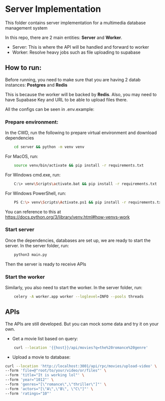 # Server Implementation

This folder contains server implementation for a multimedia database management system

In this repo, there are 2 main entities: **Server** and **Worker**.

- Server: This is where the API will be handled and forward to worker
- Worker: Resolve heavy jobs such as file uploading to supabase

## How to run:

Before running, you need to make sure that you are having 2 datab instances: **Postgres** and **Redis**

This is because the worker will be backed by **Redis**.
Also, you may need to have Supabase Key and URL to be able to upload files there.

All the configs can be seen in .env.example:

### Prepare environment:
In the CWD, run the following to prepare virtual environment and download dependencies
```bash
    cd server && python -m venv venv
```

For MacOS, run:
```bash
    source venv/bin/activate && pip install -r requirements.txt
```

For Windows cmd.exe, run:
```bash
    C:\> venv\Scripts\activate.bat && pip install -r requirements.txt
```

For Windows PowerShell, run:
```bash
    PS C:\> venv\Scripts\Activate.ps1 && pip install -r requirements.txt
```

You can reference to this at https://docs.python.org/3/library/venv.html#how-venvs-work

### Start server

Once the dependencies, databases are set up, we are ready to start the server. In the server folder, run:

```bash
    python3 main.py
```

Then the server is ready to receive APIs

### Start the worker
Similarly, you also need to start the worker. In the server folder, run:
```bash
    celery -A worker.app worker --loglevel=INFO --pools threads
```
## APIs

The APIs are still developed. But you can mock some data and try it on your own.

* Get a movie list based on query:
```bash
    curl --location '{{host}}/api/movies?q=the%20romance%20genre'
```

* Upload a movie to database:
```bash
curl --location 'http://localhost:3001/api/rpc/movies/upload-video' \
--form 'file=@"root/to/your/video/or/files"' \
--form 'title="It is working lol"' \
--form 'year="1012"' \
--form 'genres="[\"romance\",\"thriller\"]"' \
--form 'actors="[\"A\",\"B\", \"C\"]"' \
--form 'ratings="10"'
```
